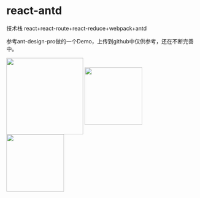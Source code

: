 # react-antd
技术栈 react+react-route+react-reduce+webpack+antd

参考ant-design-pro做的一个Demo，上传到github中仅供参考，还在不断完善中。

<img src="http://ww1.sinaimg.cn/large/dae591dbly1fpch1vgqphj21ow180tkv.jpg" width = "200" alt="" align=center />

<img src="http://ww1.sinaimg.cn/large/dae591dbly1fpch1vcq0kj20pq17641h.jpg" width = "150" alt="" align=center />

<img src="http://ww1.sinaimg.cn/large/dae591dbly1fpch1vcwp4j20qk16y76w.jpg" width = "150" alt="" align=center />
